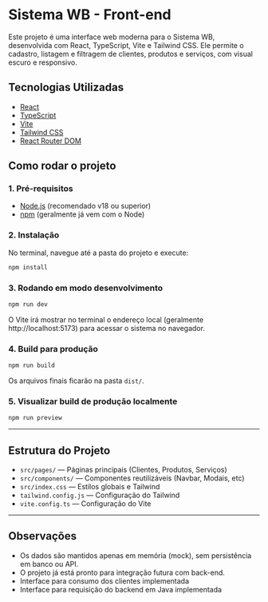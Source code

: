 # Sistema WB - Front-end

Este projeto é uma interface web moderna para o Sistema WB, desenvolvida com React, TypeScript, Vite e Tailwind CSS. Ele permite o cadastro, listagem e filtragem de clientes, produtos e serviços, com visual escuro e responsivo.

## Tecnologias Utilizadas

- [React](https://react.dev/)
- [TypeScript](https://www.typescriptlang.org/)
- [Vite](https://vitejs.dev/)
- [Tailwind CSS](https://tailwindcss.com/)
- [React Router DOM](https://reactrouter.com/)

## Como rodar o projeto

### 1. Pré-requisitos

- [Node.js](https://nodejs.org/) (recomendado v18 ou superior)
- [npm](https://www.npmjs.com/) (geralmente já vem com o Node)

### 2. Instalação

No terminal, navegue até a pasta do projeto e execute:

```bash
npm install
```

### 3. Rodando em modo desenvolvimento

```bash
npm run dev
```

O Vite irá mostrar no terminal o endereço local (geralmente http://localhost:5173) para acessar o sistema no navegador.

### 4. Build para produção

```bash
npm run build
```

Os arquivos finais ficarão na pasta `dist/`.

### 5. Visualizar build de produção localmente

```bash
npm run preview
```

---

## Estrutura do Projeto

- `src/pages/` — Páginas principais (Clientes, Produtos, Serviços)
- `src/components/` — Componentes reutilizáveis (Navbar, Modais, etc)
- `src/index.css` — Estilos globais e Tailwind
- `tailwind.config.js` — Configuração do Tailwind
- `vite.config.ts` — Configuração do Vite

---

## Observações

- Os dados são mantidos apenas em memória (mock), sem persistência em banco ou API.
- O projeto já está pronto para integração futura com back-end.
- Interface para consumo dos clientes implementada
- Interface para requisição do backend em Java implementada